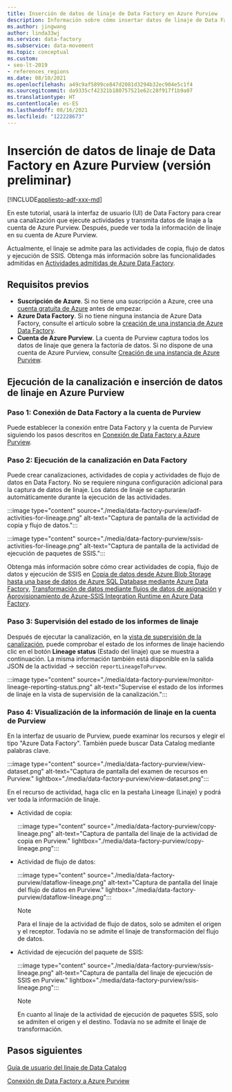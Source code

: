 ```yaml
---
title: Inserción de datos de linaje de Data Factory en Azure Purview
description: Información sobre cómo insertar datos de linaje de Data Factory en Azure Purview
ms.author: jingwang
author: linda33wj
ms.service: data-factory
ms.subservice: data-movement
ms.topic: conceptual
ms.custom:
- seo-lt-2019
- references_regions
ms.date: 08/10/2021
ms.openlocfilehash: a49c9af5899ce847d2081d3294b32ec904e5c1f4
ms.sourcegitcommit: da9335cf42321b180757521e62c28f917f1b9a07
ms.translationtype: HT
ms.contentlocale: es-ES
ms.lasthandoff: 08/16/2021
ms.locfileid: "122228673"
---
```

# <a name="push-data-factory-lineage-data-to-azure-purview-preview"></a>Inserción de datos de linaje de Data Factory en Azure Purview (versión preliminar)

[!INCLUDE[appliesto-adf-xxx-md](includes/appliesto-adf-xxx-md.md)]

En este tutorial, usará la interfaz de usuario (UI) de Data Factory para crear una canalización que ejecute actividades y transmita datos de linaje a la cuenta de Azure Purview. Después, puede ver toda la información de linaje en su cuenta de Azure Purview. 

Actualmente, el linaje se admite para las actividades de copia, flujo de datos y ejecución de SSIS. Obtenga más información sobre las funcionalidades admitidas en [Actividades admitidas de Azure Data Factory](../purview/how-to-link-azure-data-factory.md#supported-azure-data-factory-activities).

## <a name="prerequisites"></a>Requisitos previos

* **Suscripción de Azure**. Si no tiene una suscripción a Azure, cree una [cuenta gratuita de Azure](https://azure.microsoft.com/free/) antes de empezar.
* **Azure Data Factory**. Si no tiene ninguna instancia de Azure Data Factory, consulte el artículo sobre la [creación de una instancia de Azure Data Factory](./quickstart-create-data-factory-portal.md).
* **Cuenta de Azure Purview**. La cuenta de Purview captura todos los datos de linaje que genera la factoría de datos. Si no dispone de una cuenta de Azure Purview, consulte [Creación de una instancia de Azure Purview](../purview/create-catalog-portal.md).

## <a name="run-pipeline-and-push-lineage-data-to-azure-purview"></a>Ejecución de la canalización e inserción de datos de linaje en Azure Purview

### <a name="step-1-connect-data-factory-to-your-purview-account"></a>Paso 1: Conexión de Data Factory a la cuenta de Purview

Puede establecer la conexión entre Data Factory y la cuenta de Purview siguiendo los pasos descritos en [Conexión de Data Factory a Azure Purview](connect-data-factory-to-azure-purview.md).

### <a name="step-2-run-pipeline-in-data-factory"></a>Paso 2: Ejecución de la canalización en Data Factory

Puede crear canalizaciones, actividades de copia y actividades de flujo de datos en Data Factory. No se requiere ninguna configuración adicional para la captura de datos de linaje. Los datos de linaje se capturarán automáticamente durante la ejecución de las actividades.

:::image type="content" source="./media/data-factory-purview/adf-activities-for-lineage.png" alt-text="Captura de pantalla de la actividad de copia y flujo de datos.":::

:::image type="content" source="./media/data-factory-purview/ssis-activities-for-lineage.png" alt-text="Captura de pantalla de la actividad de ejecución de paquetes de SSIS.":::

Obtenga más información sobre cómo crear actividades de copia, flujo de datos y ejecución de SSIS en [Copia de datos desde Azure Blob Storage hasta una base de datos de Azure SQL Database mediante Azure Data Factory](./tutorial-copy-data-portal.md), [Transformación de datos mediante flujos de datos de asignación](./tutorial-data-flow.md) y [Aprovisionamiento de Azure-SSIS Integration Runtime en Azure Data Factory](./tutorial-deploy-ssis-packages-azure.md).

### <a name="step-3-monitor-lineage-reporting-status"></a>Paso 3: Supervisión del estado de los informes de linaje

Después de ejecutar la canalización, en la [vista de supervisión de la canalización](monitor-visually.md#monitor-pipeline-runs), puede comprobar el estado de los informes de linaje haciendo clic en el botón **Lineage status** (Estado del linaje) que se muestra a continuación. La misma información también está disponible en la salida JSON de la actividad -> sección `reportLineageToPurvew`.

:::image type="content" source="./media/data-factory-purview/monitor-lineage-reporting-status.png" alt-text="Supervise el estado de los informes de linaje en la vista de supervisión de la canalización.":::

### <a name="step-4-view-lineage-information-in-your-purview-account"></a>Paso 4: Visualización de la información de linaje en la cuenta de Purview

En la interfaz de usuario de Purview, puede examinar los recursos y elegir el tipo "Azure Data Factory". También puede buscar Data Catalog mediante palabras clave.

:::image type="content" source="./media/data-factory-purview/view-dataset.png" alt-text="Captura de pantalla del examen de recursos en Purview." lightbox="./media/data-factory-purview/view-dataset.png":::

En el recurso de actividad, haga clic en la pestaña Lineage (Linaje) y podrá ver toda la información de linaje.

- Actividad de copia:

    :::image type="content" source="./media/data-factory-purview/copy-lineage.png" alt-text="Captura de pantalla del linaje de la actividad de copia en Purview." lightbox="./media/data-factory-purview/copy-lineage.png":::

- Actividad de flujo de datos:

    :::image type="content" source="./media/data-factory-purview/dataflow-lineage.png" alt-text="Captura de pantalla del linaje del flujo de datos en Purview." lightbox="./media/data-factory-purview/dataflow-lineage.png":::

    > [!NOTE] 
    > Para el linaje de la actividad de flujo de datos, solo se admiten el origen y el receptor. Todavía no se admite el linaje de transformación del flujo de datos.

- Actividad de ejecución del paquete de SSIS:

    :::image type="content" source="./media/data-factory-purview/ssis-lineage.png" alt-text="Captura de pantalla del linaje de ejecución de SSIS en Purview." lightbox="./media/data-factory-purview/ssis-lineage.png":::

    > [!NOTE] 
    > En cuanto al linaje de la actividad de ejecución de paquetes SSIS, solo se admiten el origen y el destino. Todavía no se admite el linaje de transformación.

## <a name="next-steps"></a>Pasos siguientes

[Guía de usuario del linaje de Data Catalog](../purview/catalog-lineage-user-guide.md)

[Conexión de Data Factory a Azure Purview](connect-data-factory-to-azure-purview.md)